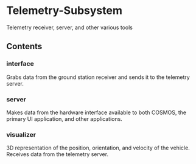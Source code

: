 # Telemetry-Subsystem
Telemetry receiver, server, and other various tools

## Contents

### interface

Grabs data from the ground station receiver and sends it to the telemetry server.

### server

Makes data from the hardware interface available to both COSMOS, the primary UI application, and other applications.

### visualizer

3D representation of the position, orientation, and velocity of the vehicle. Receives data from the telemetry server.
